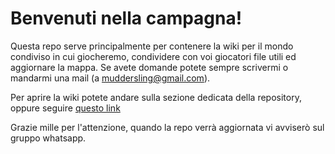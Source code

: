 # Benvenuti nella campagna!

Questa repo serve principalmente per contenere la wiki per il mondo condiviso in cui giocheremo, condividere con voi giocatori file utili ed aggiornare la mappa.
Se avete domande potete sempre scrivermi o mandarmi una mail (a muddersling@gmail.com).

Per aprire la wiki potete andare sulla sezione dedicata della repository, oppure seguire [questo link](https://github.com/MudSlingar/Approdo/wiki)

Grazie mille per l'attenzione, quando la repo verrà aggiornata vi avviserò sul gruppo whatsapp.
